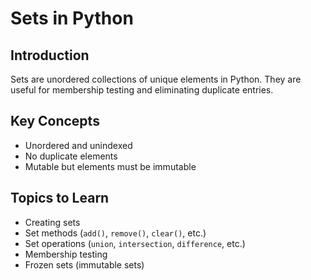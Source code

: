 # Sets in Python

## Introduction
Sets are unordered collections of unique elements in Python. They are useful for membership testing and eliminating duplicate entries.

## Key Concepts
- Unordered and unindexed  
- No duplicate elements  
- Mutable but elements must be immutable  

## Topics to Learn
- Creating sets  
- Set methods (`add()`, `remove()`, `clear()`, etc.)  
- Set operations (`union`, `intersection`, `difference`, etc.)  
- Membership testing  
- Frozen sets (immutable sets)  
